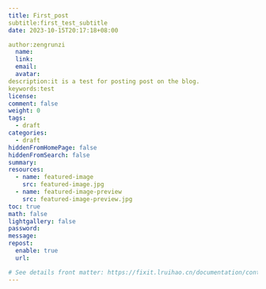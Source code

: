 ```yaml
---
title: First_post
subtitle:first_test_subtitle
date: 2023-10-15T20:17:18+08:00

author:zengrunzi
  name:
  link:
  email:
  avatar:
description:it is a test for posting post on the blog.
keywords:test
license:
comment: false
weight: 0
tags:
  - draft
categories:
  - draft
hiddenFromHomePage: false
hiddenFromSearch: false
summary:
resources:
  - name: featured-image
    src: featured-image.jpg
  - name: featured-image-preview
    src: featured-image-preview.jpg
toc: true
math: false
lightgallery: false
password:
message:
repost:
  enable: true
  url:

# See details front matter: https://fixit.lruihao.cn/documentation/content-management/introduction/#front-matter
---
```


<!--more-->
